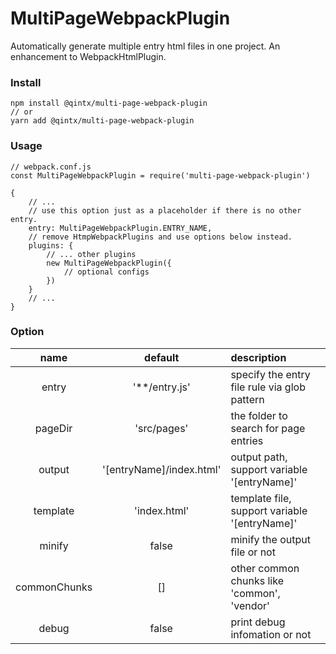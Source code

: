 # MultiPageWebpackPlugin

Automatically generate multiple entry html files in one project. An enhancement to WebpackHtmlPlugin.

### Install

```
npm install @qintx/multi-page-webpack-plugin
// or
yarn add @qintx/multi-page-webpack-plugin
```

### Usage

```
// webpack.conf.js
const MultiPageWebpackPlugin = require('multi-page-webpack-plugin')

{
    // ...
    // use this option just as a placeholder if there is no other entry.
    entry: MultiPageWebpackPlugin.ENTRY_NAME, 
    // remove HtmpWebpackPlugins and use options below instead.
    plugins: {
        // ... other plugins
        new MultiPageWebpackPlugin({
            // optional configs
        })
    }
    // ...
}

```

### Option

| name | default | description |
| :-: | :-: | :- | 
| entry | '**/entry.js' | specify the entry file rule via glob pattern |
| pageDir | 'src/pages' | the folder to search for page entries |
| output | '[entryName]/index.html' | output path, support variable '[entryName]' |
| template | 'index.html' | template file, support variable '[entryName]' |
| minify | false | minify the output file or not |
| commonChunks | [] | other common chunks like 'common', 'vendor' |
| debug | false | print debug infomation or not |
